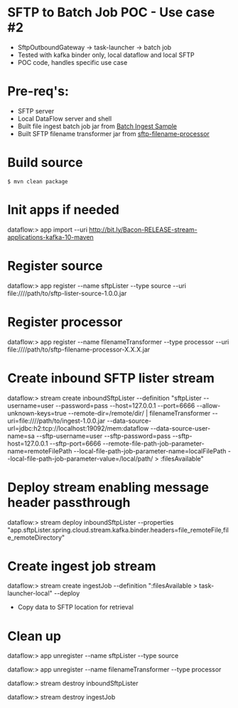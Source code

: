 # SFTP to Batch Job POC -  Use case #2

* SftpOutboundGateway -> task-launcher -> batch job
* Tested with kafka binder only, local dataflow and local SFTP
* POC code, handles specific use case

# Pre-req's:
* SFTP server
* Local DataFlow server and shell
* Built file ingest batch job jar from [Batch Ingest Sample](https://github.com/spring-cloud/spring-cloud-dataflow-samples/tree/master/batch/file-ingest)
* Built SFTP filename transformer jar from [sftp-filename-processor](https://github.com/chrisjs/sftp-filename-processor)

# Build source
```
$ mvn clean package
```

# Init apps if needed

dataflow:> app import --uri http://bit.ly/Bacon-RELEASE-stream-applications-kafka-10-maven

# Register source

dataflow:> app register --name sftpLister --type source --uri file:////path/to/sftp-lister-source-1.0.0.jar

# Register processor

dataflow:> app register --name filenameTransformer --type processor --uri file:////path/to/sftp-filename-processor-X.X.X.jar

# Create inbound SFTP lister stream

dataflow:> stream create inboundSftpLister --definition "sftpLister --username=user --password=pass --host=127.0.0.1 --port=6666 --allow-unknown-keys=true --remote-dir=/remote/dir/ | filenameTransformer --uri=file:////path/to/ingest-1.0.0.jar --data-source-url=jdbc:h2:tcp://localhost:19092/mem:dataflow --data-source-user-name=sa --sftp-username=user --sftp-password=pass --sftp-host=127.0.0.1 --sftp-port=6666 --remote-file-path-job-parameter-name=remoteFilePath --local-file-path-job-parameter-name=localFilePath --local-file-path-job-parameter-value=/local/path/ > :filesAvailable"

# Deploy stream enabling message header passthrough

dataflow:> stream deploy inboundSftpLister --properties "app.sftpLister.spring.cloud.stream.kafka.binder.headers=file_remoteFile,file_remoteDirectory"

# Create ingest job stream

dataflow:> stream create ingestJob --definition ":filesAvailable > task-launcher-local" --deploy

* Copy data to SFTP location for retrieval

# Clean up

dataflow:> app unregister --name sftpLister --type source

dataflow:> app unregister --name filenameTransformer --type processor

dataflow:> stream destroy inboundSftpLister

dataflow:> stream destroy ingestJob

